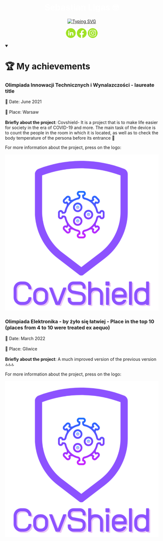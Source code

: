 <h1 align="center" style="color: White"  > Sebastian Ligas &#129299 </h1>

<p align="center">
  <a href="https://git.io/typing-svg"><img src="https://readme-typing-svg.demolab.com?font=Fira+code&size=23&pause=1000&color=ADF727&width=435&lines=Automatics+%26+Robotics+student+%F0%9F%A4%96" alt="Typing SVG" /></a>
</p>

<p align="center">
    <a href="https://www.linkedin.com/in/sebastianligas/"><img width="32px" alt="Linkedin" title="Linkedin" src="https://github.com/Ligas10105/Ligas10105/blob/main/icons/linkedin.png"/></a>
    <a href="https://www.facebook.com/sebastian.ligas.1"><img width="32px" alt="Facebook" title="Facebook" src="https://github.com/Ligas10105/Ligas10105/blob/main/icons/facebook.png"/></a>
    <a href="https://www.instagram.com/ligas10105/"><img width="32px" alt="Instagram" title="Instagram" src="https://github.com/Ligas10105/Ligas10105/blob/main/icons/instagram.png"/></a>
</p>

<details open> 
    <summary><h1>🏆 My achievements</h1></summary>
    <p align="left"> 
    <h3>Olimpiada Innowacji Technicznych i Wynalazczości - laureate title</h3>
📅 Date: June 2021 <br><br>
🌇 Place: Warsaw <br><br>
<strong>Briefly about the project</strong>: Covshield- It is a project that is to make life easier for society in the era of COVID-19 and more. The main task of the device is to count the people in the room in which it is located, as well as to check the body temperature of the persona before its entrance 🤒

For more information about the project, press on the logo:

<p align="center">
<a href="https://github.com/Covshield/CoVShield"><img alt="Covshield" title="Covshield" src="https://github.com/Ligas10105/Ligas10105/blob/main/icons/covshield.png" width="512" height="512"></a>
</p>

<h3>Olimpiada Elektronika - by żyło się łatwiej - Place in the top 10
(places from 4 to 10 were treated ex aequo)</h3>
📅 Date: March 2022 <br><br>
🌇 Place: Gliwice <br><br>
<strong>Briefly about the project</strong>: A much improved version of the previous version 🔝🔝🔝

For more information about the project, press on the logo:

<p align="center">
<a href="https://github.com/Covshield/Covshield-2.0"><img alt="Covshield" title="Covshield" src="https://github.com/Ligas10105/Ligas10105/blob/main/icons/covshield.png" width="512" height="512"></a>
</p>

</details>






